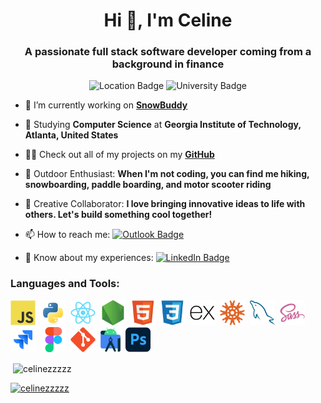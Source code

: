 <h1 align="center">Hi 👋, I'm Celine</h1>
<h3 align="center">A passionate full stack software developer coming from a background in finance</h3>

<p align="center">
  <img src="https://img.shields.io/badge/Location-Vancouver,%20BC-blue?style=flat-square" alt="Location Badge"/>
  <img src="https://img.shields.io/badge/University-Georgia%20Institute%20of%20Technology-blue?style=flat-square" alt="University Badge"/>
</p>

- 🔭 I’m currently working on [**SnowBuddy**](https://github.com/Celinezzzzz/SnowBuddy)

- 🌱 Studying **Computer Science** at **Georgia Institute of Technology, Atlanta, United States**

- 👨‍💻 Check out all of my projects on my [**GitHub**](https://github.com/Celinezzzzz)

- 🌲 Outdoor Enthusiast: **When I'm not coding, you can find me hiking, snowboarding, paddle boarding, and motor scooter riding**

- 👯 Creative Collaborator: **I love bringing innovative ideas to life with others. Let's build something cool together!**

- 📫 How to reach me: <a href="mailto:celine_zhou@outlook.com"><img src="https://img.shields.io/badge/Outlook-0078D4?logo=microsoft-outlook&logoColor=white" alt="Outlook Badge"/></a>

- 📄 Know about my experiences: <a href="https://linkedin.com/in/zhouceline/"><img src="https://img.shields.io/badge/LinkedIn-blue?logo=linkedin&logoColor=white" alt="LinkedIn Badge"/></a>

<h3 align="left">Languages and Tools:</h3>
<p align="left"> 
  <img src="https://github.com/devicons/devicon/blob/master/icons/javascript/javascript-original.svg" title="JS" alt="JS" width="40" height="40"/>&nbsp;
  <img src="https://github.com/devicons/devicon/blob/master/icons/python/python-original.svg" title="Python" alt="Python" width="40" height="40"/>&nbsp;
  <img src="https://github.com/devicons/devicon/blob/master/icons/react/react-original.svg" title="React" alt="React" width="40" height="40"/>&nbsp;
  <img src="https://github.com/devicons/devicon/blob/master/icons/nodejs/nodejs-original.svg" title="Node" alt="Node" width="40" height="40"/>&nbsp;
  <img src="https://github.com/devicons/devicon/blob/master/icons/html5/html5-original.svg" title="HTML" alt="HTML" width="40" height="40"/>&nbsp;
  <img src="https://github.com/devicons/devicon/blob/master/icons/css3/css3-original.svg" title="CSS" alt="CSS" width="40" height="40"/>&nbsp;
  <img src="https://github.com/devicons/devicon/blob/master/icons/express/express-original.svg" title="Express" alt="Express" width="40" height="40"/>&nbsp;
  <img src="https://github.com/devicons/devicon/blob/master/icons/knexjs/knexjs-original.svg" title="knex" alt="knex" width="40" height="40"/>&nbsp;
  <img src="https://github.com/devicons/devicon/blob/master/icons/mysql/mysql-original.svg" title="MySQL" alt="MySQL" width="40" height="40"/>&nbsp;
  <img src="https://github.com/devicons/devicon/blob/master/icons/sass/sass-original.svg" title="Sass" alt="Sass" width="40" height="40"/>&nbsp;
  <img src="https://github.com/devicons/devicon/blob/master/icons/jira/jira-original.svg" title="Jira" alt="Jira" width="40" height="40"/>&nbsp;
  <img src="https://github.com/devicons/devicon/blob/master/icons/figma/figma-original.svg" title="Figma" alt="Figma" width="40" height="40"/>&nbsp;
  <img src="https://github.com/devicons/devicon/blob/master/icons/git/git-original.svg" title="Git" alt="Git" width="40" height="40"/>
  <img src="https://github.com/devicons/devicon/blob/master/icons/androidstudio/androidstudio-original.svg" title="AndroidStudio" alt="AndroidStudio" width="40" height="40"/>
  <img src="https://github.com/devicons/devicon/blob/master/icons/photoshop/photoshop-original.svg" title="Photoshop" alt="Photoshop" width="40" height="40"/> 
</p>

<p>&nbsp;<img align="center" src="https://github-readme-stats.vercel.app/api?username=celinezzzzz&show_icons=true&locale=en" alt="celinezzzzz" /></p>
<p align="left"> <a href="https://github.com/ryo-ma/github-profile-trophy"><img src="https://github-profile-trophy.vercel.app/?username=celinezzzzz" alt="celinezzzzz" /></a> </p>

